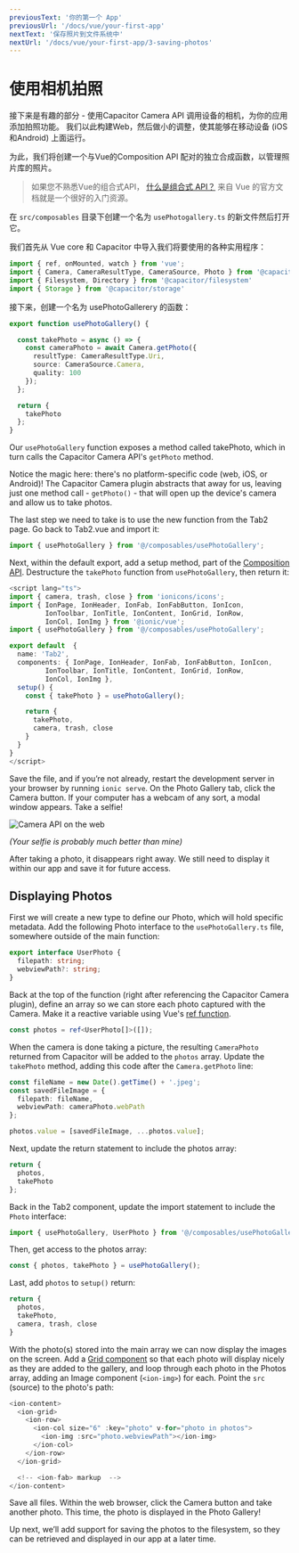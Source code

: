 ```yaml
---
previousText: '你的第一个 App'
previousUrl: '/docs/vue/your-first-app'
nextText: '保存照片到文件系统中'
nextUrl: '/docs/vue/your-first-app/3-saving-photos'
---
```


# 使用相机拍照

接下来是有趣的部分 - 使用Capacitor Camera API 调用设备的相机，为你的应用添加拍照功能。 我们以此构建Web，然后做小的调整，使其能够在移动设备 (iOS和Android) 上面运行。

为此，我们将创建一个与Vue的Composition API 配对的独立合成函数，以管理照片库的照片。

> 如果您不熟悉Vue的组合式API， [什么是组合式 API？](https://v3.cn.vuejs.org/guide/composition-api-introduction.html#什么是组合式-api) 来自 Vue 的官方文档就是一个很好的入门资源。

在 `src/composables` 目录下创建一个名为 `usePhotogallery.ts` 的新文件然后打开它。

我们首先从 Vue core 和 Capacitor 中导入我们将要使用的各种实用程序：

```typescript
import { ref, onMounted, watch } from 'vue';
import { Camera, CameraResultType, CameraSource, Photo } from '@capacitor/camera';
import { Filesystem, Directory } from '@capacitor/filesystem'
import { Storage } from '@capacitor/storage'

```

接下来，创建一个名为 usePhotoGallerery 的函数：

```typescript
export function usePhotoGallery() {

  const takePhoto = async () => {
    const cameraPhoto = await Camera.getPhoto({
      resultType: CameraResultType.Uri,
      source: CameraSource.Camera,
      quality: 100
    });
  };

  return {
    takePhoto
  };
}
```

Our `usePhotoGallery` function exposes a method called takePhoto, which in turn calls the Capacitor Camera API's `getPhoto` method.

Notice the magic here: there's no platform-specific code (web, iOS, or Android)! The Capacitor Camera plugin abstracts that away for us, leaving just one method call - `getPhoto()` - that will open up the device's camera and allow us to take photos.

The last step we need to take is to use the new function from the Tab2 page. Go back to Tab2.vue and import it:

```typescript
import { usePhotoGallery } from '@/composables/usePhotoGallery';
```

Next, within the default export, add a setup method, part of the [Composition API](https://v3.vuejs.org/guide/composition-api-setup.html#setup). Destructure the `takePhoto` function from `usePhotoGallery`, then return it:

```typescript
<script lang="ts">
import { camera, trash, close } from 'ionicons/icons';
import { IonPage, IonHeader, IonFab, IonFabButton, IonIcon,
         IonToolbar, IonTitle, IonContent, IonGrid, IonRow,
         IonCol, IonImg } from '@ionic/vue';
import { usePhotoGallery } from '@/composables/usePhotoGallery';

export default  {
  name: 'Tab2',
  components: { IonPage, IonHeader, IonFab, IonFabButton, IonIcon,
         IonToolbar, IonTitle, IonContent, IonGrid, IonRow,
         IonCol, IonImg },
  setup() {
    const { takePhoto } = usePhotoGallery();

    return {
      takePhoto,
      camera, trash, close
    }
  }
}
</script>
```

Save the file, and if you’re not already, restart the development server in your browser by running `ionic serve`. On the Photo Gallery tab, click the Camera button. If your computer has a webcam of any sort, a modal window appears. Take a selfie!

![Camera API on the web](/docs/assets/img/guides/first-app-cap-ng/camera-web.png)

_(Your selfie is probably much better than mine)_

After taking a photo, it disappears right away. We still need to display it within our app and save it for future access.

## Displaying Photos

First we will create a new type to define our Photo, which will hold specific metadata. Add the following Photo interface to the `usePhotoGallery.ts` file, somewhere outside of the main function:

```typescript
export interface UserPhoto {
  filepath: string;
  webviewPath?: string;
}
```

Back at the top of the function (right after referencing the Capacitor Camera plugin), define an array so we can store each photo captured with the Camera. Make it a reactive variable using Vue's [ref function](https://v3.vuejs.org/guide/composition-api-introduction.html#reactive-variables-with-ref).

```typescript
const photos = ref<UserPhoto[]>([]);
```

When the camera is done taking a picture, the resulting `CameraPhoto` returned from Capacitor will be added to the `photos` array. Update the `takePhoto` method, adding this code after the `Camera.getPhoto` line:

```typescript
const fileName = new Date().getTime() + '.jpeg';
const savedFileImage = {
  filepath: fileName,
  webviewPath: cameraPhoto.webPath
};

photos.value = [savedFileImage, ...photos.value];
```

Next, update the return statement to include the photos array:

```typescript
return {
  photos,
  takePhoto
};
```

Back in the Tab2 component, update the import statement to include the `Photo` interface:

```typescript
import { usePhotoGallery, UserPhoto } from '@/composables/usePhotoGallery';
```

Then, get access to the photos array:

```typescript
const { photos, takePhoto } = usePhotoGallery();
```

Last, add `photos` to `setup()` return:

```typescript
return {
  photos,
  takePhoto,
  camera, trash, close
}
```

With the photo(s) stored into the main array we can now display the images on the screen. Add a [Grid component](https://ionicframework.com/docs/api/grid) so that each photo will display nicely as they are added to the gallery, and loop through each photo in the Photos array, adding an Image component (`<ion-img>`) for each. Point the `src` (source) to the photo's path:

```typescript
<ion-content>
  <ion-grid>
    <ion-row>
      <ion-col size="6" :key="photo" v-for="photo in photos">
        <ion-img :src="photo.webviewPath"></ion-img>
      </ion-col>
    </ion-row>
  </ion-grid>

  <!-- <ion-fab> markup  -->
</ion-content>
```

Save all files. Within the web browser, click the Camera button and take another photo. This time, the photo is displayed in the Photo Gallery!

Up next, we’ll add support for saving the photos to the filesystem, so they can be retrieved and displayed in our app at a later time.
